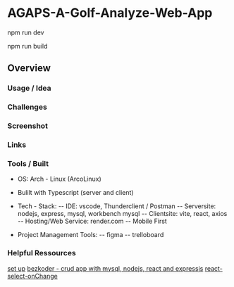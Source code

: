 # AGAPS-A-Golf-Analyze-Web-App

<!-- dev mode -->
npm run dev

<!-- compile ts to use on render.com -->
npm run build

## Overview

### Usage / Idea

### Challenges

### Screenshot

### Links

### Tools / Built
- OS: Arch - Linux (ArcoLinux)
- Bulilt with Typescript (server and client)
- Tech - Stack: 
    -- IDE: vscode, Thunderclient / Postman
    -- Serversite: nodejs, express, mysql, workbench mysql
    -- Clientsite: vite, react, axios
    -- Hosting/Web Service: render.com
    -- Mobile First

- Project Management Tools:
    -- figma
    -- trelloboard


### Helpful Ressources
[set up](https://www.pullrequest.com/blog/intro-to-using-typescript-in-a-nodejs-express-project/)
[bezkoder - crud app with mysql, nodejs, react and expressjs](https://www.bezkoder.com/react-node-express-mysql/)
[react-select-onChange](https://bobbyhadz.com/blog/react-select-onchange)